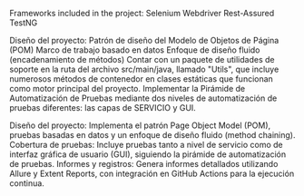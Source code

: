 Frameworks included in the project:
Selenium Webdriver
Rest-Assured
TestNG


Diseño del proyecto:
Patrón de diseño del Modelo de Objetos de Página (POM)
Marco de trabajo basado en datos
Enfoque de diseño fluido (encadenamiento de métodos)
Contar con un paquete de utilidades de soporte en la ruta del archivo src/main/java, llamado "Utils", que incluye numerosos métodos de contenedor en clases estáticas que funcionan como motor principal del proyecto.
Implementar la Pirámide de Automatización de Pruebas mediante dos niveles de automatización de pruebas diferentes: las capas de SERVICIO y GUI.


Diseño del proyecto: Implementa el patrón Page Object Model (POM), pruebas basadas en datos y un enfoque de diseño fluido (method chaining).
Cobertura de pruebas: Incluye pruebas tanto a nivel de servicio como de interfaz gráfica de usuario (GUI), siguiendo la pirámide de automatización de pruebas.
Informes y registros: Genera informes detallados utilizando Allure y Extent Reports, con integración en GitHub Actions para la ejecución continua.
